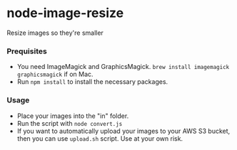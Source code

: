 # node-image-resize
Resize images so they're smaller

### Prequisites

- You need ImageMagick and GraphicsMagick. `brew install imagemagick graphicsmagick` if on Mac.
- Run `npm install` to install the necessary packages.

### Usage

- Place your images into the "in" folder.
- Run the script with `node convert.js`
- If you want to automatically upload your images to your AWS S3 bucket, then you can use `upload.sh` script. Use at your own risk.
